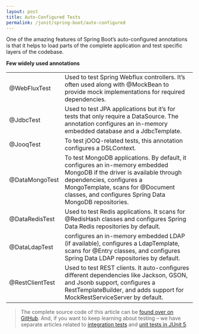 ```yaml
---
layout: post
title: Auto-Configured Tests
permalink: /junit/spring-boot/auto-configured
---
```


One of the amazing features of Spring Boot’s auto-configured annotations is that it helps to load parts of the complete application and test specific layers of the codebase.

**Few widely used annotations**

|||
|---|---|
|@WebFluxTest|Used to test Spring Webflux controllers. It’s often used along with @MockBean to provide mock implementations for required dependencies.|
|@JdbcTest|Used to test JPA applications but it’s for tests that only require a DataSource. The annotation configures an in-memory embedded database and a JdbcTemplate.|
|@JooqTest|To test jOOQ-related tests, this annotation configures a DSLContext.|
|@DataMongoTest| To test MongoDB applications. By default, it configures an in-memory embedded MongoDB if the driver is available through dependencies, configures a MongoTemplate, scans for @Document classes, and configures Spring Data MongoDB repositories.|
|@DataRedisTest|Used to test Redis applications. It scans for @RedisHash classes and configures Spring Data Redis repositories by default.|
|@DataLdapTest|configures an in-memory embedded LDAP (if available), configures a LdapTemplate, scans for @Entry classes, and configures Spring Data LDAP repositories by default.|
|@RestClientTest|Used to test REST clients. It auto-configures different dependencies like Jackson, GSON, and Jsonb support, configures a RestTemplateBuilder, and adds support for MockRestServiceServer by default.|

> The complete source code of this article can be [found over on GitHub](https://github.com/eugenp/tutorials/tree/master/spring-boot).
> And, if you want to keep learning about testing – we have separate articles related to [integration tests](https://www.baeldung.com/integration-testing-in-spring) and [unit tests in JUnit 5](https://www.baeldung.com/junit-5).
